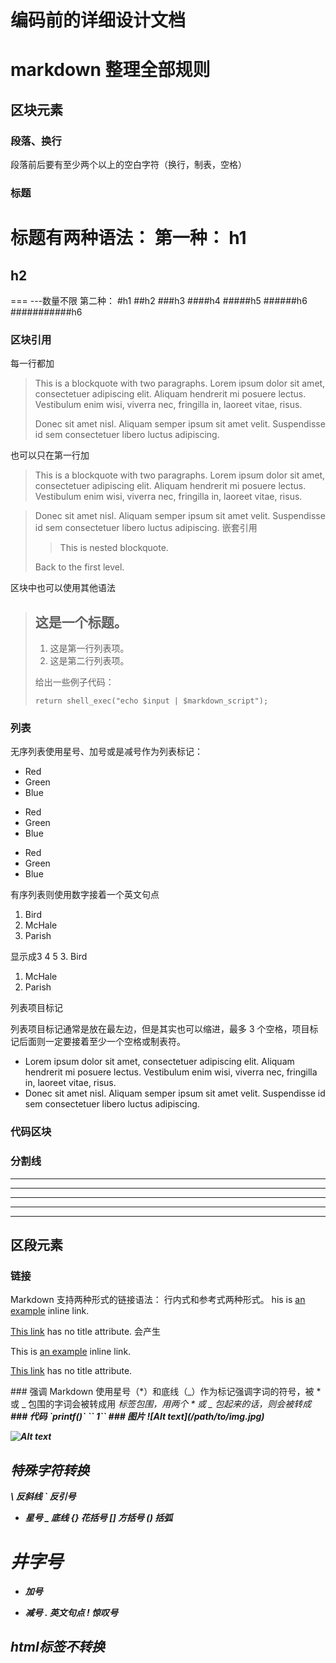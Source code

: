 # 编码前的详细设计文档

# markdown 整理全部规则

## 区块元素
### 段落、换行
段落前后要有至少两个以上的空白字符（换行，制表，空格）  

### 标题
标题有两种语法：
第一种：
h1
===
h2
----
=== ---数量不限
第二种：
#h1
##h2
###h3
####h4
#####h5
######h6
###########h6
### 区块引用
每一行都加
> This is a blockquote with two paragraphs. Lorem ipsum dolor sit amet,
> consectetuer adipiscing elit. Aliquam hendrerit mi posuere lectus.
> Vestibulum enim wisi, viverra nec, fringilla in, laoreet vitae, risus.
>
> Donec sit amet nisl. Aliquam semper ipsum sit amet velit. Suspendisse
> id sem consectetuer libero luctus adipiscing.

也可以只在第一行加
> This is a blockquote with two paragraphs. Lorem ipsum dolor sit amet,
consectetuer adipiscing elit. Aliquam hendrerit mi posuere lectus.
Vestibulum enim wisi, viverra nec, fringilla in, laoreet vitae, risus.

> Donec sit amet nisl. Aliquam semper ipsum sit amet velit. Suspendisse
id sem consectetuer libero luctus adipiscing.
嵌套引用
>
> > This is nested blockquote.
>
> Back to the first level.

区块中也可以使用其他语法
> ## 这是一个标题。
> 
> 1.   这是第一行列表项。
> 2.   这是第二行列表项。
> 
> 给出一些例子代码：
> 
>     return shell_exec("echo $input | $markdown_script");

### 列表
无序列表使用星号、加号或是减号作为列表标记：
*   Red
*   Green
*   Blue

+   Red
+   Green
+   Blue

-   Red
-   Green
-   Blue

有序列表则使用数字接着一个英文句点
1.  Bird
2.  McHale
3.  Parish

显示成3 4 5
3. Bird
1. McHale
8. Parish  

列表项目标记

列表项目标记通常是放在最左边，但是其实也可以缩进，最多 3 个空格，项目标记后面则一定要接着至少一个空格或制表符。
*   Lorem ipsum dolor sit amet, consectetuer adipiscing elit.
    Aliquam hendrerit mi posuere lectus. Vestibulum enim wisi,
    viverra nec, fringilla in, laoreet vitae, risus.
*   Donec sit amet nisl. Aliquam semper ipsum sit amet velit.
    Suspendisse id sem consectetuer libero luctus adipiscing.
### 代码区块

### 分割线
* * *
***
*****
- - -
---------------------------------------

## 区段元素

### 链接
Markdown 支持两种形式的链接语法： 行内式和参考式两种形式。
his is [an example](http://example.com/ "Title") inline link.

[This link](http://example.net/) has no title attribute.
会产生
<p>This is <a href="http://example.com/" title="Title">
an example</a> inline link.</p>

<p><a href="http://example.net/">This link</a> has no
title attribute.</p>
### 强调
Markdown 使用星号（*）和底线（_）作为标记强调字词的符号，被 * 或 _ 包围的字词会被转成用 <em> 标签包围，用两个 * 或 _ 包起来的话，则会被转成 <strong>
### 代码
`printf()`
``  1``
### 图片
![Alt text](/path/to/img.jpg)

![Alt text](/path/to/img.jpg "Optional title")

## 特殊字符转换
\   反斜线
`   反引号
*   星号
_   底线
{}  花括号
[]  方括号
()  括弧
#   井字号
+   加号
-   减号
.   英文句点
!   惊叹号

## html标签不转换


